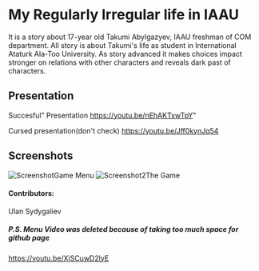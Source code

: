 # My Regularly Irregular life in IAAU
  It is a story about 17-year old Takumi Abylgazyev, IAAU freshman of COM department. 
  All story is about Takumi's life as student in International Ataturk Ala-Too University.
  As story advanced it makes choices impact stronger on relations with other characters and
  reveals dark past of characters.
  
  
 ## Presentation

 Succesful" Presentation
 https://youtu.be/nEhAKTxwTpY"
  
 Cursed presentation(don't check)
 https://youtu.be/Jff0kynJq54
 ## Screenshots
![Screenshot](https://i.imgur.com/QKMZB1V.png)Game Menu
![Screenshot2](https://imgur.com/r1iZJIi)The Game

 #### Contributors:
Ulan Sydygaliev
##### P.S. Menu Video was deleted because of taking too much space for github page
https://youtu.be/XjSCuwD2lyE
